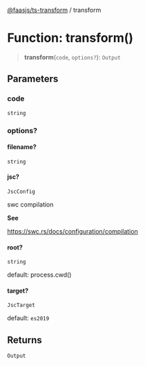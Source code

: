 [@faasjs/ts-transform](../README.md) / transform

# Function: transform()

> **transform**(`code`, `options?`): `Output`

## Parameters

### code

`string`

### options?

#### filename?

`string`

#### jsc?

`JscConfig`

swc compilation

**See**

https://swc.rs/docs/configuration/compilation

#### root?

`string`

default: process.cwd()

#### target?

`JscTarget`

default: `es2019`

## Returns

`Output`
